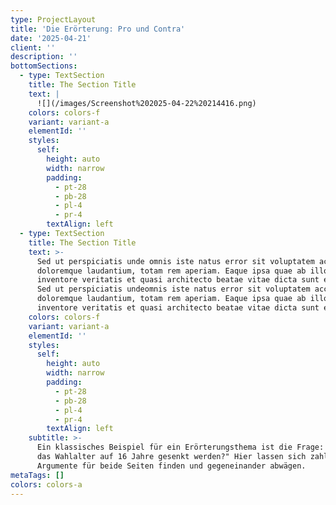 ```yaml
---
type: ProjectLayout
title: 'Die Erörterung: Pro und Contra'
date: '2025-04-21'
client: ''
description: ''
bottomSections:
  - type: TextSection
    title: The Section Title
    text: |
      ![](/images/Screenshot%202025-04-22%20214416.png)
    colors: colors-f
    variant: variant-a
    elementId: ''
    styles:
      self:
        height: auto
        width: narrow
        padding:
          - pt-28
          - pb-28
          - pl-4
          - pr-4
        textAlign: left
  - type: TextSection
    title: The Section Title
    text: >-
      Sed ut perspiciatis unde omnis iste natus error sit voluptatem accusantium
      doloremque laudantium, totam rem aperiam. Eaque ipsa quae ab illo
      inventore veritatis et quasi architecto beatae vitae dicta sunt explicabo.
      Sed ut perspiciatis undeomnis iste natus error sit voluptatem accusantium
      doloremque laudantium, totam rem aperiam. Eaque ipsa quae ab illo
      inventore veritatis et quasi architecto beatae vitae dicta sunt explicabo.
    colors: colors-f
    variant: variant-a
    elementId: ''
    styles:
      self:
        height: auto
        width: narrow
        padding:
          - pt-28
          - pb-28
          - pl-4
          - pr-4
        textAlign: left
    subtitle: >-
      Ein klassisches Beispiel für ein Erörterungsthema ist die Frage: "Sollte
      das Wahlalter auf 16 Jahre gesenkt werden?" Hier lassen sich zahlreiche
      Argumente für beide Seiten finden und gegeneinander abwägen.
metaTags: []
colors: colors-a
---
```



